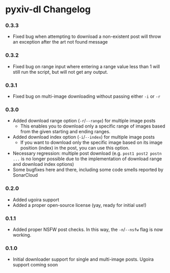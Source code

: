 # pyxiv-dl Changelog

### 0.3.3
* Fixed bug when attempting to download a non-existent post will throw an exception after the art not found message

### 0.3.2
* Fixed bug on range input where entering a range value less than 1 will still run the script, but will not get any output.

### 0.3.1
* Fixed bug on multi-image downloading without passing either `-i` or `-r`

### 0.3.0

* Added download range option (`-r`/`--range`) for multiple image posts
    * This enables you to download only a specific range of images based from the given starting and ending ranges.
* Added download index option (`-i`/`--index`) for multiple image posts
    * If you want to download only the specific image based on its image position (index) in the post, you can use this option.
* Necessary regression: multiple post download (e.g. `post1 post2 postn ...` is no longer possible due to the implementation of download range and download index options)
* Some bugfixes here and there, including some code smells reported by SonarCloud

### 0.2.0

* Added ugoira support
* Added a proper open-source license (yay, ready for initial use!)

### 0.1.1

* Added proper NSFW post checks. In this way, the `-n`/`--nsfw` flag is now working.

### 0.1.0

* Initial downloader support for single and multi-image posts. Ugoira support coming soon